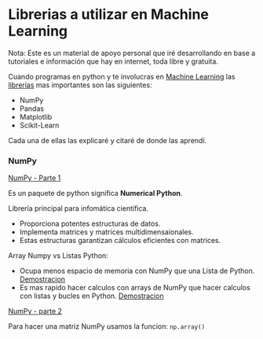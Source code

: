 # Librerias a utilizar en Machine Learning

Nota: Este es un material de apoyo personal que iré desarrollando en base a tutoriales e información que hay en internet, toda libre y gratuita. 

Cuando programas en python y te involucras en [Machine Learning](https://es.wikipedia.org/wiki/Aprendizaje_autom%C3%A1tico) las [librerias](https://es.wikipedia.org/wiki/Biblioteca_(inform%C3%A1tica)) mas importantes son las siguientes: 

- NumPy
- Pandas
- Matplotlib
- Scikit-Learn

Cada una de ellas las explicaré y citaré de donde las aprendí.

### NumPy
[NumPy - Parte 1](https://youtu.be/WxJr143Os-A?list=PLJjOveEiVE4Dk48EI7I-67PEleEC5nxc3)

Es un paquete de python significa **Numerical Python**. 

Librería principal para infomática científica.

- Proporciona potentes estructuras de datos.
- Implementa matrices y matrices multidimensaionales.
- Estas estructuras garantizan cálculos eficientes con matrices.

Array Numpy vs Listas Python:
- Ocupa menos espacio de memoria con NumPy que una Lista de Python. [Demostracion](link-a-comp_espacio.py) 
- Es mas rapido hacer calculos con arrays de NumPy que hacer calculos con listas y bucles en Python. [Demostracion](link-a-comp_velocidad.py)

[NumPy - parte 2](https://youtu.be/aqIMhiialq0?list=PLJjOveEiVE4Dk48EI7I-67PEleEC5nxc3)

Para hacer una matriz NumPy usamos la funcion: ```np.array()```